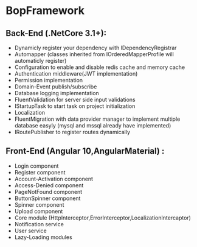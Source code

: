 # BopFramework
## Back-End (.NetCore 3.1+): 
- Dynamicly register your dependency with IDependencyRegistrar
- Automapper (classes inherited from IOrderedMapperProfile will automaticly register)
- Configuration to enable and disable redis cache and memory cache
- Authentication middleware(JWT implementation)
- Permission implementation
- Domain-Event publish/subscribe
- Database logging implementation
- FluentValidation for server side input validations
- IStartupTask to start task on project initialization
- Localization
- FluentMigration with data provider manager to implement multiple database easyly (mysql and mssql already have implemented)
- IRoutePublisher to register routes dynamically

## Front-End (Angular 10,AngularMaterial) : 
- Login component
- Register component
- Account-Activation component
- Access-Denied component
- PageNotFound component
- ButtonSpinner component
- Spinner component
- Upload component
- Core module (HttpInterceptor,ErrorInterceptor,LocalizationIntercaptor)
- Notification service
- User service
- Lazy-Loading modules

